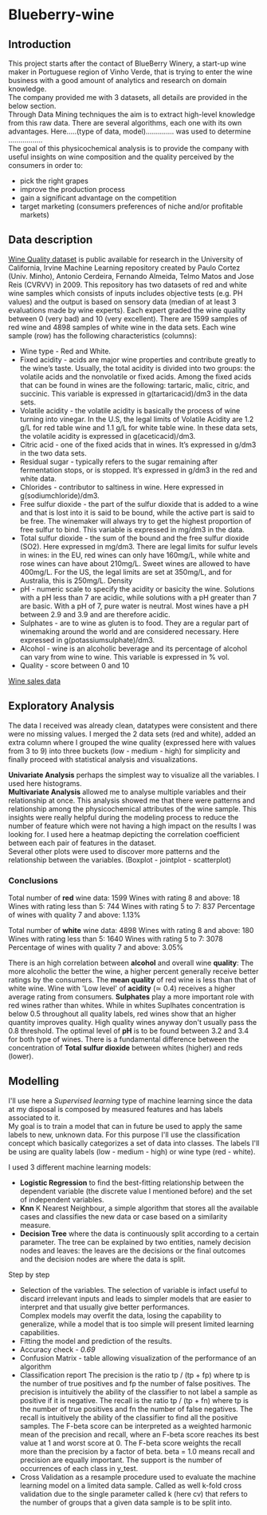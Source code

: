 # Blueberry-wine  

## Introduction

This project starts after the contact of BlueBerry Winery, a start-up wine maker in Portuguese region of Vinho Verde, that is trying to enter the wine business with a good amount of analytics and research on domain knowledge.  
The company provided me with 3 datasets, all details are provided in the below section.  
Through Data Mining techniques the aim is to extract high-level knowledge from this raw data. There are several algorithms, each one with its own advantages. Here.....(type of data, model).............. was used to determine .................  
The goal of this physicochemical analysis is to provide the company with useful insights on wine composition and the quality perceived by the consumers in order to:  
* pick the right grapes  
* improve the production process
* gain a significant advantage on the competition
* target marketing (consumers preferences of niche and/or profitable markets) 

## Data description

[Wine Quality dataset](https://archive.ics.uci.edu/ml/datasets/wine+quality) is public available for research in the University of California, Irvine Machine Learning repository created by Paulo Cortez (Univ. Minho), Antonio Cerdeira, Fernando Almeida, Telmo Matos and Jose Reis (CVRVV) in 2009. This repository has two datasets of red and white wine samples which consists of inputs includes objective tests (e.g. PH values) and the output is based on sensory data (median of at least 3 evaluations made by wine experts). Each expert graded the wine quality between 0 (very bad) and 10 (very excellent). There are 1599 samples of red wine and 4898 samples of white wine in the data sets. Each wine sample (row) has the following characteristics (columns):

* Wine type - Red and White. 
* Fixed acidity - acids are major wine properties and contribute greatly to the wine’s taste. Usually, the total acidity is divided into two groups: the volatile acids and the nonvolatile or fixed acids. Among the fixed acids that can be found in wines are the following: tartaric, malic, citric, and succinic. This variable is expressed in g(tartaricacid)/dm3 in the data sets.
* Volatile acidity - the volatile acidity is basically the process of wine turning into vinegar. In the U.S, the legal limits of Volatile Acidity are 1.2 g/L for red table wine and 1.1 g/L for white table wine. In these data sets, the volatile acidity is expressed in g(aceticacid)/dm3.
* Citric acid - one of the fixed acids that in wines. It’s expressed in g/dm3 in the two data sets.
* Residual sugar - typically refers to the sugar remaining after fermentation stops, or is stopped. It’s expressed in g/dm3 in the red and white data.
* Chlorides - contributor to saltiness in wine. Here expressed in g(sodiumchloride)/dm3.
* Free sulfur dioxide - the part of the sulfur dioxide that is added to a wine and that is lost into it is said to be bound, while the active part is said to be free. The winemaker will always try to get the highest proportion of free sulfur to bind. This variable is expressed in mg/dm3 in the data.
* Total sulfur dioxide - the sum of the bound and the free sulfur dioxide (SO2). Here expressed in mg/dm3. There are legal limits for sulfur levels in wines: in the EU, red wines can only have 160mg/L, while white and rose wines can have about 210mg/L. Sweet wines are allowed to have 400mg/L. For the US, the legal limits are set at 350mg/L, and for Australia, this is 250mg/L.
Density
* pH - numeric scale to specify the acidity or basicity the wine. Solutions with a pH less than 7 are acidic, while solutions with a pH greater than 7 are basic. With a pH of 7, pure water is neutral. Most wines have a pH between 2.9 and 3.9 and are therefore acidic.
* Sulphates - are to wine as gluten is to food. They are a regular part of winemaking around the world and are considered necessary. Here expressed in g(potassiumsulphate)/dm3.
* Alcohol - wine is an alcoholic beverage and its percentage of alcohol can vary from wine to wine. This variable is expressed in % vol.
* Quality - score between 0 and 10

[Wine sales data](https://github.com/davidellavalle/Blueberry-wine/tree/main/Data)

## Exploratory Analysis

The data I received was already clean, datatypes were consistent and there were no missing values. I merged the 2 data sets (red and white), added an extra column where I grouped the wine quality (expressed here with values from 3 to 9) into three buckets (low - medium - high) for simplicity and finally proceed with statistical analysis and visualizations.

**Univariate Analysis** perhaps the simplest way to visualize all the variables. I used here histograms.  
**Multivariate Analysis** allowed me to analyse multiple variables and their relationship at once. This analysis showed me that there were patterns and relationship among the physicochemical attributes of the wine sample. This insights were really helpful during the modeling process to reduce the number of feature which were not having a high impact on the results I was looking for. I used here a heatmap depicting the correlation coefficient between each pair of features in the dataset.  
Several other plots were used to discover more patterns and the relationship between the variables. (Boxplot - jointplot - scatterplot)

### Conclusions

Total number of **red** wine data: 1599
Wines with rating 8 and above: 18
Wines with rating less than 5: 744
Wines with rating 5 to 7: 837
Percentage of wines with quality 7 and above: 1.13%

Total number of **white** wine data: 4898
Wines with rating 8 and above: 180
Wines with rating less than 5: 1640
Wines with rating 5 to 7: 3078
Percentage of wines with quality 7 and above: 3.05%

There is an high correlation between **alcohol** and overall wine **quality**: The more alcoholic the better the wine, a higher percent generally receive better ratings by the consumers.
The **mean quality** of red wine is less than that of white wine.
Wine with 'Low level' of **acidity** (≃ 0.4) receives a higher average rating from consumers.
**Sulphates** play a more important role with red wines rather than whites. While in whites Suplhates concentration is below 0.5 throughout all quality labels, red wines show that an higher quantity improves quality. High quality wines anyway don't usually pass the 0.8 threshold.
The optimal level of **pH** is to be found between 3.2 and 3.4 for both type of wines.
There is a fundamental difference between the concentration of **Total sulfur dioxide** between whites (higher) and reds (lower).

## Modelling  

I'll use here a *Supervised learning* type of machine learning since the data at my disposal is composed by measured features and has labels associated to it.  
My goal is to train a model that can in future be used to apply the same labels to new, unknown data. For this purpose I'll use the classification concept which basically categorizes a set of data into classes. The labels I'll be using are quality labels (low - medium - high) or wine type (red - white).   

I used 3 different machine learning models:
* **Logistic Regression** to find the best-fitting relationship between the dependent variable (the discrete value I mentioned before) and the set of independent variables.  
* **Knn** K Nearest Neighbour, a simple algorithm that stores all the available cases and classifies the new data or case based on a similarity measure.
* **Decision Tree** where the data is continuously split according to a certain parameter. The tree can be explained by two entities, namely decision nodes and leaves: the leaves are the decisions or the final outcomes and the decision nodes are where the data is split.

Step by step

* Selection of the variables. The selection of variable is infact useful to discard irrelevant inputs and leads to simpler models that are easier to interpret and that usually give better performances.  
Complex models may overfit the data, losing the capability to generalize, while a model that is too simple will present limited learning capabilities.
* Fitting the model and prediction of the results.
* Accuracy check - *0.69*
* Confusion Matrix - table allowing visualization of the performance of an algorithm
* Classification report
The precision is the ratio tp / (tp + fp) where tp is the number of true positives and fp the number of false positives. The precision is intuitively the ability of the classifier to not label a sample as positive if it is negative.
The recall is the ratio tp / (tp + fn) where tp is the number of true positives and fn the number of false negatives. The recall is intuitively the ability of the classifier to find all the positive samples.
The F-beta score can be interpreted as a weighted harmonic mean of the precision and recall, where an F-beta score reaches its best value at 1 and worst score at 0. The F-beta score weights the recall more than the precision by a factor of beta. beta = 1.0 means recall and precision are equally important.
The support is the number of occurrences of each class in y_test.
* Cross Validation as a resample procedure used to evaluate the machine learning model on a limited data sample. Called as well k-fold cross validation due to the single parameter called k (here cv) that refers to the number of groups that a given data sample is to be split into.

